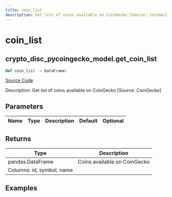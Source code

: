 ```yaml
---
title: coin_list
description: Get list of coins available on CoinGecko [Source: CoinGecko]
---
```

# coin_list

## crypto_disc_pycoingecko_model.get_coin_list

```python
def coin_lis) -> DataFrame:
```
[Source Code](https://github.com/OpenBB-finance/OpenBBTerminal/tree/main/openbb_terminal/cryptocurrency/discovery/pycoingecko_model.py#L330)

Description: Get list of coins available on CoinGecko [Source: CoinGecko]

## Parameters

| Name | Type | Description | Default | Optional |
| ---- | ---- | ----------- | ------- | -------- |

## Returns

| Type | Description |
| ---- | ----------- |
| pandas.DataFrame | Coins available on CoinGecko
Columns: id, symbol, name |

## Examples

